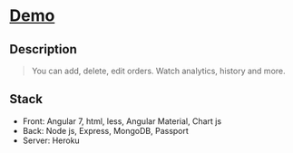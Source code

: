 # [Demo](https://morning-reef-89126.herokuapp.com)

## Description

> You can add, delete, edit orders. Watch analytics, history and more.

## Stack

* Front: Angular 7, html, less, Angular Material, Chart js
* Back: Node js, Express, MongoDB, Passport
* Server: Heroku

